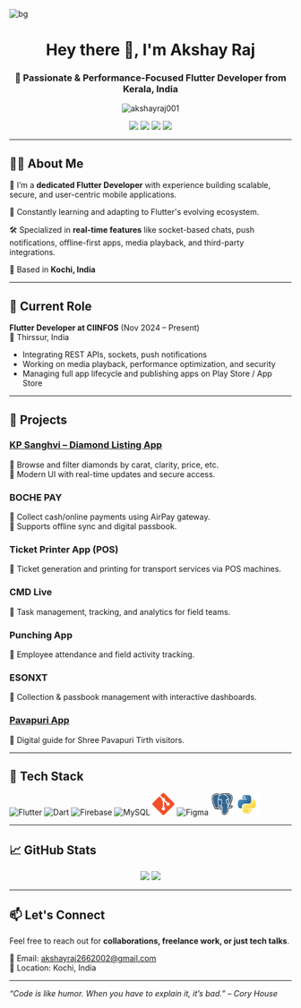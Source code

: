 ![bg](https://raw.githubusercontent.com/akshayraj001/akshayraj001/main/assets/header.gif)

<h1 align="center">Hey there 👋, I'm Akshay Raj</h1>
<h3 align="center">🚀 Passionate & Performance-Focused Flutter Developer from Kerala, India</h3>

<p align="center">
  <img src="https://komarev.com/ghpvc/?username=akshayraj001&label=Profile%20Views&color=brightgreen&style=flat-square" alt="akshayraj001" />
</p>

<p align="center">
  <a href="mailto:akshayraj2662002@gmail.com"><img src="https://img.shields.io/badge/Gmail-akshayraj2662002@gmail.com-red?style=for-the-badge&logo=gmail&logoColor=white"></a>
  <a href="https://www.linkedin.com/in/akshay-raj-2599ab262/" target="_blank"><img src="https://img.shields.io/badge/LinkedIn-akshayraj-blue?style=for-the-badge&logo=linkedin&logoColor=white"></a>
  <a href="https://github.com/akshayraj001" target="_blank"><img src="https://img.shields.io/badge/GitHub-akshayraj001-181717?style=for-the-badge&logo=github"></a>
  <a href="https://instagram.com/mad__ash111" target="_blank"><img src="https://img.shields.io/badge/Instagram-mad__ash111-purple?style=for-the-badge&logo=instagram&logoColor=white"></a>
</p>

---

## 🧑‍💼 About Me

🎯 I’m a **dedicated Flutter Developer** with experience building scalable, secure, and user-centric mobile applications.

🧠 Constantly learning and adapting to Flutter's evolving ecosystem.

🛠️ Specialized in **real-time features** like socket-based chats, push notifications, offline-first apps, media playback, and third-party integrations.

📍 Based in **Kochi, India**

---

## 💼 Current Role

**Flutter Developer at CIINFOS** (Nov 2024 – Present)  
📍 Thirssur, India  
- Integrating REST APIs, sockets, push notifications  
- Working on media playback, performance optimization, and security  
- Managing full app lifecycle and publishing apps on Play Store / App Store

---

## 🚀 Projects

### [KP Sanghvi – Diamond Listing App](https://play.google.com/store/apps/details?id=com.kpsandroid.kps&pcampaignid=web_share)
🔹 Browse and filter diamonds by carat, clarity, price, etc.  
🔹 Modern UI with real-time updates and secure access.

### BOCHE PAY
🔹 Collect cash/online payments using AirPay gateway.  
🔹 Supports offline sync and digital passbook.

### Ticket Printer App (POS)
🔹 Ticket generation and printing for transport services via POS machines.

### CMD Live
🔹 Task management, tracking, and analytics for field teams.

### Punching App
🔹 Employee attendance and field activity tracking.

### ESONXT
🔹 Collection & passbook management with interactive dashboards.

### [Pavapuri App](https://play.google.com/store/apps/details?id=temples.jains.pavapuri&pcampaignid=web_share)
🔹 Digital guide for Shree Pavapuri Tirth visitors.

---

## 🧰 Tech Stack

<p align="left">
  <img src="https://www.vectorlogo.zone/logos/flutterio/flutterio-icon.svg" width="40" title="Flutter"/>
  <img src="https://www.vectorlogo.zone/logos/dartlang/dartlang-icon.svg" width="40" title="Dart"/>
  <img src="https://www.vectorlogo.zone/logos/firebase/firebase-icon.svg" width="40" title="Firebase"/>
  <img src="https://cdn.jsdelivr.net/gh/devicons/devicon/icons/mysql/mysql-original.svg" width="40" title="MySQL"/>
  <img src="https://raw.githubusercontent.com/devicons/devicon/master/icons/git/git-original.svg" width="40" title="Git"/>
  <img src="https://img.icons8.com/color/48/000000/figma--v1.png" width="40" title="Figma"/>
  <img src="https://raw.githubusercontent.com/devicons/devicon/master/icons/postgresql/postgresql-original.svg" width="40" title="PostgreSQL"/>
  <img src="https://raw.githubusercontent.com/devicons/devicon/master/icons/python/python-original.svg" width="40" title="Python"/>
</p>

---

## 📈 GitHub Stats

<p align="center">
  <img src="https://github-readme-stats.vercel.app/api?username=akshayraj001&show_icons=true&theme=tokyonight" width="48%" />
  <img src="https://github-readme-streak-stats.herokuapp.com/?user=akshayraj001&theme=tokyonight" width="48%" />
</p>

---

## 📫 Let's Connect

Feel free to reach out for **collaborations, freelance work, or just tech talks**.

📧 Email: akshayraj2662002@gmail.com  
📍 Location: Kochi, India

---

*“Code is like humor. When you have to explain it, it’s bad.” – Cory House*

